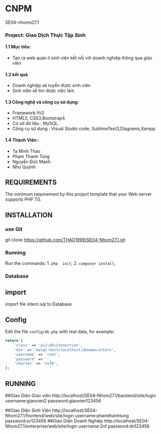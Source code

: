# CNPM
SE04-nhoms27.1
### Project: Giao Dịch Thực Tập Sinh
#### 1.1 Mục tiêu: 
- Tạo ra web quản lí sinh viên kết nối với doanh nghiêp thông qua giáo viên

#### 1.2 kết quả 
- Doanh nghiệp sẽ tuyển được sinh viên
- Sinh viên sẽ tìm được việc làm

#### 1.3 Công nghệ và công cụ sử dụng:
- Framework:Yii2
- HTML5, CSS3,Bootstrap4.
- Cơ sở dữ liệu : MySQL.
- Công cụ sử dụng : Visual Studio code, SublimeText3,Diagrams,Xampp.
#### 1.4 Thành Viên :
- Tạ Minh Thao
- Phạm Thanh Tùng
- Nguyễn Đức Mạnh
- Như Quỳnh

REQUIREMENTS
------------

The minimum requirement by this project template that your Web server supports PHP 7.0.

INSTALLATION
------------
### use Git 
git clone https://github.com/THAO1999/SE04-Nhom27.1.git

### Running 
  Run the commands:
    1. `php  init`;
    2. `composer install`;
   
    
 
### Database
## import
import file intern.sql to Database

## Config
Edit the file `config/db.php` with real data, for example:

```php
return [
    'class' => 'yii\db\Connection',
    'dsn' => 'mysql:host=localhost;dbname=intern',
    'username' => 'root',
    'password' => '',
    'charset' => 'utf8',
];
```

RUNNING
------------
##Giao Diện Giáo viên
http://localhost/SE04-Nhom27.1/backend/site/login
username:giaovien2
password:giaovien123456

##Giao Diện Sinh Viên
http://localhost/SE04-Nhom27.1/frontend/web/site/login
username:phamthanhtung
password:sv123456
##Giao Diện Doanh Nghiệp
http://localhost/SE04-Nhom27.1/enterprise/web/site/login
username:2nf
password:dn123456
 
